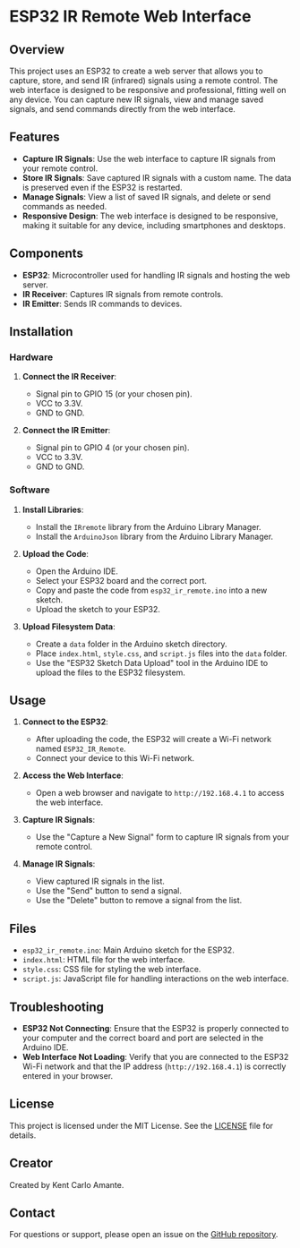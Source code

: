 # ESP32 IR Remote Web Interface

## Overview

This project uses an ESP32 to create a web server that allows you to capture, store, and send IR (infrared) signals using a remote control. The web interface is designed to be responsive and professional, fitting well on any device. You can capture new IR signals, view and manage saved signals, and send commands directly from the web interface.

## Features

- **Capture IR Signals**: Use the web interface to capture IR signals from your remote control.
- **Store IR Signals**: Save captured IR signals with a custom name. The data is preserved even if the ESP32 is restarted.
- **Manage Signals**: View a list of saved IR signals, and delete or send commands as needed.
- **Responsive Design**: The web interface is designed to be responsive, making it suitable for any device, including smartphones and desktops.

## Components

- **ESP32**: Microcontroller used for handling IR signals and hosting the web server.
- **IR Receiver**: Captures IR signals from remote controls.
- **IR Emitter**: Sends IR commands to devices.

## Installation

### Hardware

1. **Connect the IR Receiver**:
   - Signal pin to GPIO 15 (or your chosen pin).
   - VCC to 3.3V.
   - GND to GND.

2. **Connect the IR Emitter**:
   - Signal pin to GPIO 4 (or your chosen pin).
   - VCC to 3.3V.
   - GND to GND.

### Software

1. **Install Libraries**:
   - Install the `IRremote` library from the Arduino Library Manager.
   - Install the `ArduinoJson` library from the Arduino Library Manager.

2. **Upload the Code**:
   - Open the Arduino IDE.
   - Select your ESP32 board and the correct port.
   - Copy and paste the code from `esp32_ir_remote.ino` into a new sketch.
   - Upload the sketch to your ESP32.

3. **Upload Filesystem Data**:
   - Create a `data` folder in the Arduino sketch directory.
   - Place `index.html`, `style.css`, and `script.js` files into the `data` folder.
   - Use the "ESP32 Sketch Data Upload" tool in the Arduino IDE to upload the files to the ESP32 filesystem.

## Usage

1. **Connect to the ESP32**:
   - After uploading the code, the ESP32 will create a Wi-Fi network named `ESP32_IR_Remote`.
   - Connect your device to this Wi-Fi network.

2. **Access the Web Interface**:
   - Open a web browser and navigate to `http://192.168.4.1` to access the web interface.

3. **Capture IR Signals**:
   - Use the "Capture a New Signal" form to capture IR signals from your remote control.

4. **Manage IR Signals**:
   - View captured IR signals in the list.
   - Use the "Send" button to send a signal.
   - Use the "Delete" button to remove a signal from the list.

## Files

- `esp32_ir_remote.ino`: Main Arduino sketch for the ESP32.
- `index.html`: HTML file for the web interface.
- `style.css`: CSS file for styling the web interface.
- `script.js`: JavaScript file for handling interactions on the web interface.

## Troubleshooting

- **ESP32 Not Connecting**: Ensure that the ESP32 is properly connected to your computer and the correct board and port are selected in the Arduino IDE.
- **Web Interface Not Loading**: Verify that you are connected to the ESP32 Wi-Fi network and that the IP address (`http://192.168.4.1`) is correctly entered in your browser.

## License

This project is licensed under the MIT License. See the [LICENSE](LICENSE) file for details.

## Creator

Created by Kent Carlo Amante.

## Contact

For questions or support, please open an issue on the [GitHub repository]([https://github.com/yourusername/esp32-ir-remote](https://github.com/Skca01/ESP32-IR-Remote-Web-Interface)).
